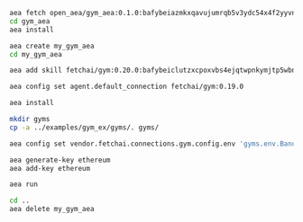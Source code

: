 ``` bash
aea fetch open_aea/gym_aea:0.1.0:bafybeiazmkxqavujumrqb5v3ydc54x4f2yyvnpebhjcitwt6bkiamkggfe --remote
cd gym_aea
aea install
```
``` bash
aea create my_gym_aea
cd my_gym_aea
```
``` bash
aea add skill fetchai/gym:0.20.0:bafybeiclutzxcpoxvbs4ejqtwpnkymjtp5wbny7qhtvlzxi5bthnjrav2a --remote
```
``` bash
aea config set agent.default_connection fetchai/gym:0.19.0
```
``` bash
aea install
```
``` bash
mkdir gyms
cp -a ../examples/gym_ex/gyms/. gyms/
```
``` bash
aea config set vendor.fetchai.connections.gym.config.env 'gyms.env.BanditNArmedRandom'
```
``` bash
aea generate-key ethereum
aea add-key ethereum
```
``` bash
aea run
```
``` bash
cd ..
aea delete my_gym_aea
```
